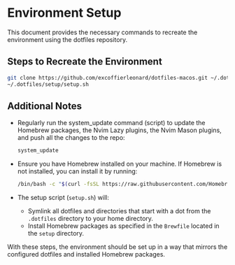 # Environment Setup

This document provides the necessary commands to recreate the environment using the dotfiles repository.

## Steps to Recreate the Environment

```sh
git clone https://github.com/excoffierleonard/dotfiles-macos.git ~/.dotfiles && \
~/.dotfiles/setup/setup.sh
```

## Additional Notes

- Regularly run the system_update command (script) to update the Homebrew packages, the Nvim Lazy plugins, the Nvim Mason plugins, and push all the changes to the repo:

  ```sh
  system_update
  ```

- Ensure you have Homebrew installed on your machine. If Homebrew is not installed, you can install it by running:

  ```sh
  /bin/bash -c "$(curl -fsSL https://raw.githubusercontent.com/Homebrew/install/HEAD/install.sh)"
  ```

- The setup script (`setup.sh`) will:
  - Symlink all dotfiles and directories that start with a dot from the `.dotfiles` directory to your home directory.
  - Install Homebrew packages as specified in the `Brewfile` located in the `setup` directory.

With these steps, the environment should be set up in a way that mirrors the configured dotfiles and installed Homebrew packages.
